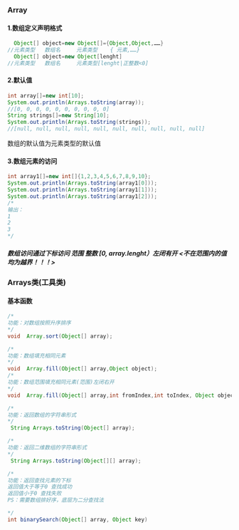 ### Array

#### 1.数组定义声明格式

```java
  Object[] object=new Object[]={Object,Object,……}
//元素类型   数组名     元素类型    { 元素,……}
  Object[] object=new Object[lenght]
//元素类型   数组名     元素类型[lenght|正整数<0]   
```

#### 2.默认值

```java
int array[]=new int[10];
System.out.println(Arrays.toString(array));
//[0, 0, 0, 0, 0, 0, 0, 0, 0, 0]
String strings[]=new String[10];
System.out.println(Arrays.toString(strings));
//[null, null, null, null, null, null, null, null, null, null]
```

数组的默认值为元素类型的默认值
#### 3.数组元素的访问

```java
int array1[]=new int[]{1,2,3,4,5,6,7,8,9,10};
System.out.println(Arrays.toString(array1[0]));
System.out.println(Arrays.toString(array1[1]));
System.out.println(Arrays.toString(array1[2]));
/*
输出：
1
2
3
*/

```

##### 数组访问通过下标访问 范围 整数 [0, array.lenght）左闭有开 <不在范围内的值均为越界！！！>



### Arrays类(工具类)

#### 基本函数

```java
/*
功能：对数组按照升序排序
*/
void  Array.sort(Object[] array);

/*
功能：数组填充相同元素
*/
void  Array.fill(Object[] array,Object object);
/*
功能：数组范围填充相同元素(范围)左闭右开
*/
void  Array.fill(Object[] array,int fromIndex,int toIndex, Object object);

/*
功能：返回数组的字符串形式
*/
 String Arrays.toString(Object[] array);

/*
功能：返回二维数组的字符串形式
*/
 String Arrays.toString(Object[][] array);

/*
功能：返回查找元素的下标 
返回值大于等于0 查找成功
返回值小于0 查找失败 
PS：需要数组排好序，底层为二分查找法

*/
int binarySearch(Object[] array, Object key) 


  
```

